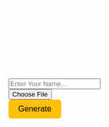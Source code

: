 # Eid-card 
<!DOCTYPE html>
<html>
<head>
  <style>
    body {
      margin: 0;
      padding: 0;
      background: url('https://i.imgur.com/yxIu94x.jpg') no-repeat center center fixed;
      background-size: cover;
      font-family: sans-serif;
      display: flex;
      flex-direction: column;
      align-items: center;
      justify-content: center;
      height: 100vh;
      color: white;
      overflow: hidden;
    }

    .container {
      text-align: center;
      background-color: rgba(0, 0, 0, 0.5);
      padding: 30px;
      border-radius: 12px;
      box-shadow: 0 0 10px #fff;
    }

    input, input[type="file"] {
      padding: 10px;
      font-size: 18px;
      border: none;
      border-radius: 6px;
      outline: none;
      width: 250px;
      margin-bottom: 15px;
    }

    button {
      padding: 10px 20px;
      font-size: 16px;
      background-color: #ffc107;
      border: none;
      border-radius: 6px;
      cursor: pointer;
      margin-bottom: 15px;
    }

    .output-container {
      display: none;
      flex-direction: column;
      align-items: center;
      margin-top: 30px;
      position: relative;
    }

    .preview-img {
      max-width: 300px;
      max-height: 300px;
      margin-bottom: 15px;
      border-radius: 10px;
      box-shadow: 0 0 10px #fff;
    }

    .output-text {
      position: absolute;
      top: 50%;
      left: 50%;
      transform: translate(-50%, -50%);
      font-size: 32px;
      font-weight: bold;
      text-shadow: 2px 2px 8px #000;
      pointer-events: none;
      text-align: center;
      color: #fff;
    }

    .share-links {
      margin-top: 20px;
    }

    .share-links a {
      color: white;
      margin: 0 10px;
      text-decoration: none;
      font-weight: bold;
    }

    canvas {
      position: fixed;
      top: 0;
      left: 0;
      pointer-events: none;
      z-index: 999;
    }
  </style>
</head>
<body>

<canvas id="confetti"></canvas>

<div class="container" id="formContainer">
  <h2>Generate Eid Card</h2>
  <input type="text" id="nameInput" placeholder="Enter Your Name...">
  <br>
  <input type="file" id="imageInput" accept="image/*">
  <br>
  <button onclick="generateMessage()">Generate</button>
</div>

<div class="output-container" id="outputContainer">
  <img id="preview" class="preview-img" />
  <div class="output-text" id="outputText"></div>
  <div class="share-links">
    <p>🔗 Share this card:</p>
    <a href="#" id="facebookShare" target="_blank">Facebook</a>
    <a href="#" id="twitterShare" target="_blank">Twitter</a>
    <a href="#" id="whatsappShare" target="_blank">WhatsApp</a>
    <a href="#" id="copyLink" onclick="copyCurrentUrl()">📋 Copy Link</a>
    <p id="copyStatus" style="color: lightgreen; display: none;">Link copied!</p>
  </div>
</div>

<script>
  function sleep(ms) {
    return new Promise(resolve => setTimeout(resolve, ms));
  }

  async function typeText(text, element) {
    element.innerHTML = '';
    for (let i = 0; i < text.length; i++) {
      element.innerHTML += text.charAt(i);
      await sleep(100);
    }
  }

  function generateMessage() {
    const name = document.getElementById('nameInput').value.trim();
    const preview = document.getElementById('preview');
    const outputText = document.getElementById('outputText');
    const outputContainer = document.getElementById('outputContainer');
    const formContainer = document.getElementById('formContainer');

    if (name !== '' && preview.src) {
      formContainer.style.display = 'none';
      outputContainer.style.display = 'flex';
      const finalText = `EID MUBARAK, ${name}! 🎉`;
      typeText(finalText, outputText);
      speakText(finalText);
      startConfetti();

      const shareText = encodeURIComponent(finalText);
      const shareUrl = encodeURIComponent(window.location.href);
      document.getElementById('facebookShare').href = `https://www.facebook.com/sharer/sharer.php?u=${shareUrl}&quote=${shareText}`;
      document.getElementById('twitterShare').href = `https://twitter.com/intent/tweet?text=${shareText}&url=${shareUrl}`;
      document.getElementById('whatsappShare').href = `https://api.whatsapp.com/send?text=${shareText}%20${shareUrl}`;
    }
  }

  function speakText(text) {
    const speech = new SpeechSynthesisUtterance(text);
    speech.lang = 'en-US';
    speech.pitch = 1;
    speech.rate = 1;
    speech.volume = 1;
    window.speechSynthesis.speak(speech);
  }

  function copyCurrentUrl() {
    navigator.clipboard.writeText(window.location.href).then(() => {
      document.getElementById('copyStatus').style.display = 'block';
      setTimeout(() => {
        document.getElementById('copyStatus').style.display = 'none';
      }, 2000);
    });
  }

  document.getElementById('imageInput').addEventListener('change', function(event) {
    const file = event.target.files[0];
    const reader = new FileReader();
    reader.onload = function(e) {
      const preview = document.getElementById('preview');
      preview.src = e.target.result;
    }
    if (file) {
      reader.readAsDataURL(file);
    }
  });

  const canvas = document.getElementById('confetti');
  const ctx = canvas.getContext('2d');
  canvas.width = window.innerWidth;
  canvas.height = window.innerHeight;

  const confettiPieces = Array.from({ length: 200 }, () => ({
    x: Math.random() * canvas.width,
    y: Math.random() * canvas.height,
    radius: Math.random() * 6 + 2,
    color: `hsl(${Math.random() * 360}, 100%, 60%)`,
    speed: Math.random() * 5 + 1,
    angle: Math.random() * 2 * Math.PI
  }));

  function drawConfetti() {
    ctx.clearRect(0, 0, canvas.width, canvas.height);
    for (let c of confettiPieces) {
      ctx.beginPath();
      ctx.arc(c.x, c.y, c.radius, 0, Math.PI * 2);
      ctx.fillStyle = c.color;
      ctx.fill();
      c.y += c.speed;
      c.x += Math.sin(c.angle) * 2;
      if (c.y > canvas.height) {
        c.y = -10;
        c.x = Math.random() * canvas.width;
      }
    }
  }

  function startConfetti() {
    setInterval(drawConfetti, 20);
  }

  window.addEventListener('resize', () => {
    canvas.width = window.innerWidth;
    canvas.height = window.innerHeight;
  });
</script>

</body>
</html>
